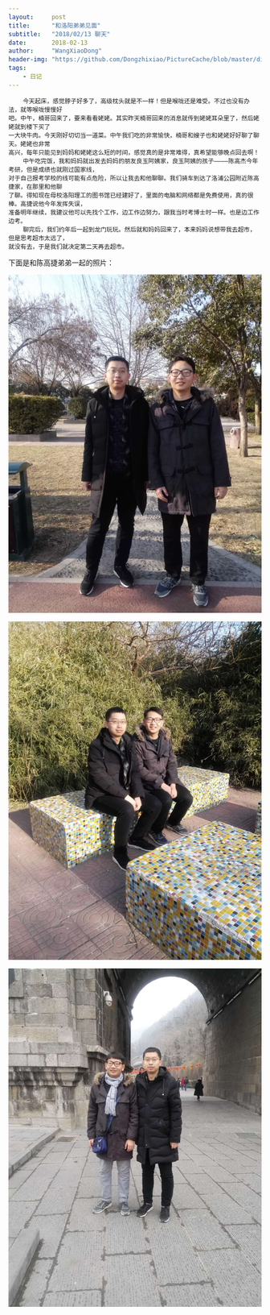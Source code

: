 ```yaml
---
layout:     post
title:      "和洛阳弟弟见面"
subtitle:   "2018/02/13 聊天"
date:       2018-02-13
author:     "WangXiaoDong"
header-img: "https://github.com/Dongzhixiao/PictureCache/blob/master/diaryPic/20180213.jpg?raw=true"
tags:
    - 日记
---
```


```
    今天起床，感觉脖子好多了，高级枕头就是不一样！但是喉咙还是难受。不过也没有办法，就等喉咙慢慢好
吧。中午，楠哥回来了，要来看看姥姥。其实昨天楠哥回来的消息就传到姥姥耳朵里了，然后姥姥就到楼下买了
一大块牛肉。今天刚好切切当一道菜。中午我们吃的非常愉快，楠哥和嫂子也和姥姥好好聊了聊天。姥姥也非常
高兴，每年只能见到妈妈和姥姥这么短的时间，感觉真的是非常难得，真希望能够晚点回去啊！
    中午吃完饭，我和妈妈就出发去妈妈的朋友良玉阿姨家，良玉阿姨的孩子————陈高杰今年考研，但是成绩也就刚过国家线，
对于自己报考学校的线可能有点危险，所以让我去和他聊聊。我们骑车到达了洛浦公园附近陈高捷家，在那里和他聊
了聊。得知现在母校洛阳理工的图书馆已经建好了，里面的电脑和网络都是免费使用，真的很棒。高捷说他今年发挥失误，
准备明年继续，我建议他可以先找个工作，边工作边努力，跟我当时考博士时一样。也是边工作边考。
    聊完后，我们约年后一起到龙门玩玩。然后就和妈妈回来了，本来妈妈说想带我去超市，但是思考超市太远了，
就没有去，于是我们就决定第二天再去超市。
```

下面是和陈高捷弟弟一起的照片：

![照片](https://github.com/Dongzhixiao/PictureCache/blob/master/diaryPic/20180213_1.jpg?raw=true)

![照片](https://github.com/Dongzhixiao/PictureCache/blob/master/diaryPic/20180213_2.jpg?raw=true)

![照片](https://github.com/Dongzhixiao/PictureCache/blob/master/diaryPic/20180213_3.jpg?raw=true)